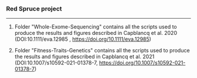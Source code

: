### Red Spruce project 
----------------------

1. Folder "Whole-Exome-Sequencing" contains all the scripts used to produce the results and figures described in Capblancq et al. 2020 (DOI:10.1111/eva.12985 , https://doi.org/10.1111/eva.12985) 

2. Folder "Fitness-Traits-Genetics" contains all the scripts used to produce the results and figures described in Capblancq et al. 2021 (DOI:10.1007/s10592-021-01378-7, https://doi.org/10.1007/s10592-021-01378-7)

